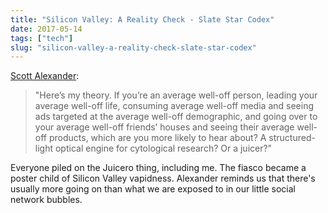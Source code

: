 ```yaml
---
title: "Silicon Valley: A Reality Check - Slate Star Codex"
date: 2017-05-14
tags: ["tech"]
slug: "silicon-valley-a-reality-check-slate-star-codex"
---
```


[Scott Alexander][1]:

> "Here’s my theory. If you’re an average well-off person, leading your average well-off life, consuming average well-off media and seeing ads targeted at the average well-off demographic, and going over to your average well-off friends’ houses and seeing their average well-off products, which are you more likely to hear about? A structured-light optical engine for cytological research? Or a juicer?"

Everyone piled on the Juicero thing, including me. The fiasco became a poster child of Silicon Valley vapidness. Alexander reminds us that there's usually more going on than what we are exposed to in our little social network bubbles.

 [1]: http://slatestarcodex.com/2017/05/11/silicon-valley-a-reality-check/
